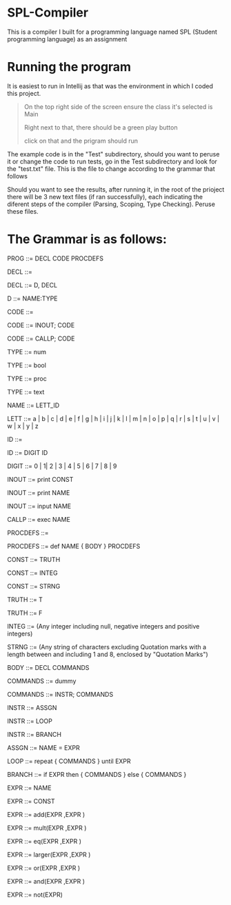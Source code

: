 # SPL-Compiler
This is a compiler I built for a programming language named SPL (Student programming language) as an assignment

# Running the program

It is easiest to run in Intellij as that was the environment in which I coded this project. 

> On the top right side of the screen ensure the class it's selected is Main
> 
> Right next to that, there should be a green play button
> 
> click on that and the prigram should run

The example code is in the "Test" subdirectory, should you want to peruse it or change the code to run tests, go in the Test subdirectory and look for the "test.txt" file. This is the file to change according to the grammar that follows


Should you want to see the results, after running it, in the root of the prioject there will be 3 new text files (if ran successfully), each indicating the diferent steps of the compiler (Parsing, Scoping, Type Checking). Peruse these files.

# The Grammar is as follows:

PROG ::= DECL CODE PROCDEFS

DECL ::=

DECL ::= D, DECL

D ::= NAME:TYPE

CODE ::= 

CODE ::= INOUT; CODE

CODE ::= CALLP; CODE

TYPE ::= num

TYPE ::= bool 

TYPE ::= proc

TYPE ::= text

NAME ::= LETT_ID

LETT ::= a | b | c | d | e | f | g | h | i | j | k | l | m | n | o | p | q | r | s | t | u | v | w | x | y | z

ID ::=

ID ::= DIGIT ID

DIGIT ::= 0 | 1| 2 | 3 | 4 | 5 | 6 | 7 | 8 | 9

INOUT ::= print CONST

INOUT ::= print NAME

INOUT ::= input NAME

CALLP ::= exec NAME 

PROCDEFS ::= 

PROCDEFS ::= def NAME { BODY } PROCDEFS

CONST ::= TRUTH

CONST ::= INTEG

CONST ::= STRNG

TRUTH ::= T

TRUTH ::= F

INTEG ::= (Any integer including null, negative integers and positive integers)

STRNG ::= (Any string of characters excluding Quotation marks with a length between and including 1 and 8, enclosed by "Quotation Marks")

BODY ::= DECL COMMANDS

COMMANDS ::= dummy

COMMANDS ::= INSTR; COMMANDS

INSTR ::= ASSGN

INSTR ::= LOOP

INSTR ::= BRANCH

ASSGN ::= NAME = EXPR

LOOP ::= repeat { COMMANDS } until EXPR

BRANCH ::= if EXPR then { COMMANDS } else { COMMANDS }

EXPR ::= NAME

EXPR ::= CONST

EXPR ::= add(EXPR ,EXPR )

EXPR ::= mult(EXPR ,EXPR )

EXPR ::= eq(EXPR ,EXPR )

EXPR ::= larger(EXPR ,EXPR )

EXPR ::= or(EXPR ,EXPR )

EXPR ::= and(EXPR ,EXPR )

EXPR ::= not(EXPR)